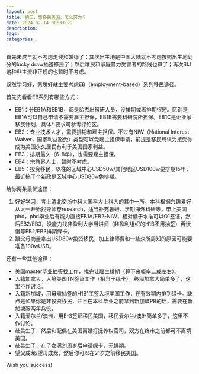 ```yaml
---
layout: post
title: 初三，想移民美国，怎么努力？
date: 2024-02-14 00:33:29
description:
tags: 
categories:
---
```


首先未成年就不考虑走线和婚绿了；其次出生地是中国大陆就不考虑按照出生地划分的lucky draw抽签移民了；然后难民和家庭暴力受害者的路线也算了；再次SIJ这种非主流非正规的也暂时不考虑。

既然学习好，家境好就主要考虑EB（employment-based）系列移民途径。

首先先看看EB系列有哪些方式：

* EB1：分EB1A和EB1B，都是给杰出科研人员，没排期或者排期很短。区别是EB1A可以自己申请不需要雇主担保，EB1B需要科研院所担保。EB1C是企业家移民计划，具体* 要求可参考评论区。
* EB2：专业技术人才，需要排期和雇主担保。不过有NIW（National Interest Waiver，国家利益豁免）类型可以免雇主担保申请，前提是移民局认为接受你成为美国永久居民有利于美国国家利益。
* EB3：排期最久（6-8年），也需要雇主担保。
* EB4：宗教界人士，暂时不考虑。
* EB5：投资移民，以往的区域中心USD50w/其他地区USD100w要排期15年，最近搞了个新政是区域中心USD80w免排期。

给你两条最优途径：

1. 好好学习，考上清北交浙中科大国科大上科大的其中一所，本科根据兴趣爱好从大一开始找导师卷research，适当补充暑研、学期海外科研等，申上美国phd，phd毕业后有能力直接EB1A/EB2-NIW，相对低于水准可以O1签证，然后EB2/EB3，没能力找非盈利大学当讲师（非盈利组织的H1B不用抽签）再慢慢等EB2/EB3排期绿卡。
2. 跟父母商量拿出USD80w投资移民，加上律师费和一些众所周知的原因可能要准备100wUSD。

还有一些其他途径：

* 美国master毕业抽签找工作，找完让雇主排期（算下来概率二成左右）。
* 入籍加拿大，入境美国TN签证工作（相当于绿卡），移民加拿大简单多了，这里不作讨论。
* 入籍新加坡，用毋需抽签的H1B1工签入境美国工作，在有效期内排到绿卡。缺点是如果你是非投资移民，并且在本科毕业之前拿到新加坡PR的话，需要在新加坡服两年兵役。
* 入籍爱尔兰/澳洲，用E-3签证移民美国，移民爱尔兰/澳洲简单多了，这里不作讨论。
* 赴美生子，然后和配偶在美国离婚打抚养权官司，双方在终审之前都可不离境美国。
* 赴美生子，在子女满21周岁后申请绿卡，无排期。
* 望父成龙/望母成龙，然后你可以在21岁之前移民美国。

Wish you success!